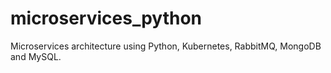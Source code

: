 # microservices_python
Microservices architecture using Python, Kubernetes, RabbitMQ, MongoDB and MySQL.
